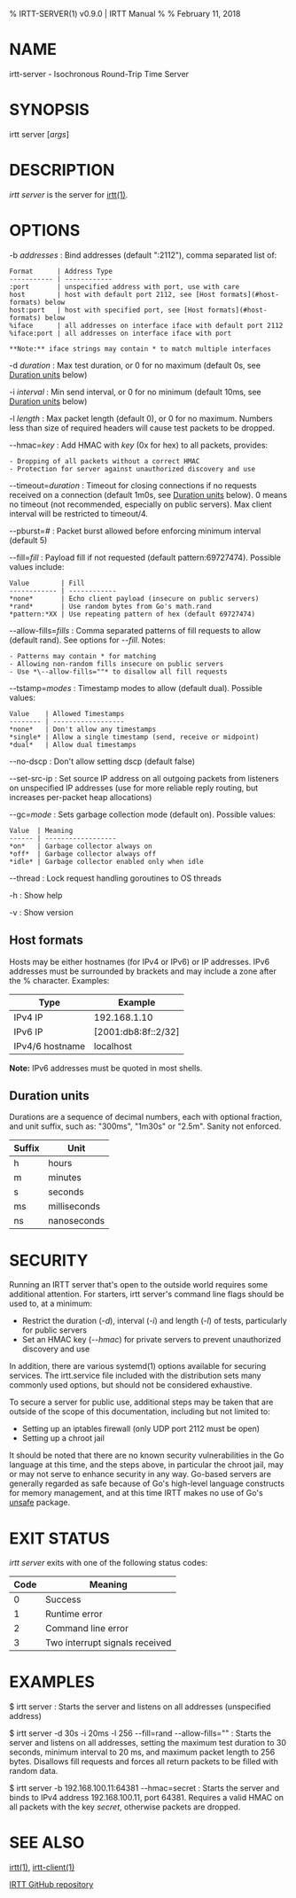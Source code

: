 % IRTT-SERVER(1) v0.9.0 | IRTT Manual
%
% February 11, 2018

# NAME

irtt-server - Isochronous Round-Trip Time Server

# SYNOPSIS

irtt server [*args*]

# DESCRIPTION

*irtt server* is the server for [irtt(1)](irtt.html).

# OPTIONS

-b *addresses*
:   Bind addresses (default ":2112"), comma separated list of:

    Format      | Address Type
    ----------- | ------------
    :port       | unspecified address with port, use with care
    host        | host with default port 2112, see [Host formats](#host-formats) below
    host:port   | host with specified port, see [Host formats](#host-formats) below
    %iface      | all addresses on interface iface with default port 2112
    %iface:port | all addresses on interface iface with port

    **Note:** iface strings may contain * to match multiple interfaces

-d *duration*
:   Max test duration, or 0 for no maximum (default 0s, see
    [Duration units](#duration-units) below)

-i *interval*
:   Min send interval, or 0 for no minimum (default 10ms, see
    [Duration units](#duration-units) below)

-l *length*
:   Max packet length (default 0), or 0 for no maximum. Numbers less than
    size of required headers will cause test packets to be dropped.

\--hmac=*key*
:   Add HMAC with *key* (0x for hex) to all packets, provides:

    - Dropping of all packets without a correct HMAC
    - Protection for server against unauthorized discovery and use

\--timeout=*duration*
:   Timeout for closing connections if no requests received on a
    connection (default 1m0s, see [Duration units](#duration-units) below).
    0 means no timeout (not recommended, especially on public servers).
    Max client interval will be restricted to timeout/4.

\--pburst=*#*
:   Packet burst allowed before enforcing minimum interval (default 5)

\--fill=*fill*
:   Payload fill if not requested (default pattern:69727474). Possible values
    include:

    Value        | Fill
    ------------ | ------------
    *none*       | Echo client payload (insecure on public servers)
    *rand*       | Use random bytes from Go's math.rand
    *pattern:*XX | Use repeating pattern of hex (default 69727474)

\--allow-fills=*fills*
:   Comma separated patterns of fill requests to allow (default rand). See
    options for *--fill*. Notes:

    - Patterns may contain * for matching
    - Allowing non-random fills insecure on public servers
    - Use *\--allow-fills=""* to disallow all fill requests

\--tstamp=*modes*
:   Timestamp modes to allow (default dual). Possible values:

    Value    | Allowed Timestamps
    -------- | ------------------
    *none*   | Don't allow any timestamps
    *single* | Allow a single timestamp (send, receive or midpoint)
    *dual*   | Allow dual timestamps

\--no-dscp
:   Don't allow setting dscp (default false)

\--set-src-ip
:   Set source IP address on all outgoing packets from listeners on
    unspecified IP addresses (use for more reliable reply routing, but
    increases per-packet heap allocations)

\--gc=*mode*
:   Sets garbage collection mode (default on). Possible values:

    Value  | Meaning
    ------ | ------------------
    *on*   | Garbage collector always on
    *off*  | Garbage collector always off
    *idle* | Garbage collector enabled only when idle

\--thread
:   Lock request handling goroutines to OS threads

-h
:   Show help

-v
:   Show version

## Host formats

Hosts may be either hostnames (for IPv4 or IPv6) or IP addresses. IPv6
addresses must be surrounded by brackets and may include a zone after the %
character. Examples:

Type            | Example
--------------- | -------
IPv4 IP         | 192.168.1.10
IPv6 IP         | [2001:db8:8f::2/32]
IPv4/6 hostname | localhost

**Note:** IPv6 addresses must be quoted in most shells.

## Duration units

Durations are a sequence of decimal numbers, each with optional fraction, and
unit suffix, such as: "300ms", "1m30s" or "2.5m". Sanity not enforced.

Suffix | Unit
------ | ----
h      | hours
m      | minutes
s      | seconds
ms     | milliseconds
ns     | nanoseconds

# SECURITY

Running an IRTT server that's open to the outside world requires some additional
attention. For starters, irtt server's command line flags should be used to, at
a minimum:

- Restrict the duration (*-d*), interval (*-i*) and length (*-l*) of tests,
  particularly for public servers
- Set an HMAC key (*\--hmac*) for private servers to prevent unauthorized
  discovery and use

In addition, there are various systemd(1) options available for securing
services. The irtt.service file included with the distribution sets many
commonly used options, but should not be considered exhaustive.

To secure a server for public use, additional steps may be taken that are
outside of the scope of this documentation, including but not limited to:

- Setting up an iptables firewall (only UDP port 2112 must be open)
- Setting up a chroot jail

It should be noted that there are no known security vulnerabilities in the Go
language at this time, and the steps above, in particular the chroot jail, may
or may not serve to enhance security in any way. Go-based servers are generally
regarded as safe because of Go's high-level language constructs for memory
management, and at this time IRTT makes no use of Go's
[unsafe](https://golang.org/pkg/unsafe/) package.

# EXIT STATUS

*irtt server* exits with one of the following status codes:

Code | Meaning
---- | -------
0    | Success
1    | Runtime error
2    | Command line error
3    | Two interrupt signals received

# EXAMPLES

$ irtt server
:   Starts the server and listens on all addresses (unspecified address)

$ irtt server -d 30s -i 20ms -l 256 \--fill=rand \--allow-fills=""
:   Starts the server and listens on all addresses, setting the maximum
    test duration to 30 seconds, minimum interval to 20 ms, and maximum
    packet length to 256 bytes. Disallows fill requests and forces all
    return packets to be filled with random data.

$ irtt server -b 192.168.100.11:64381 \--hmac=secret
:   Starts the server and binds to IPv4 address 192.168.100.11, port 64381.
    Requires a valid HMAC on all packets with the key *secret*, otherwise
    packets are dropped.

# SEE ALSO

[irtt(1)](irtt.html), [irtt-client(1)](irtt-client.html)

[IRTT GitHub repository](https://github.com/heistp/irtt/)
